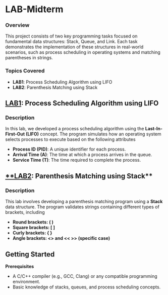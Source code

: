 # LAB-Midterm

### Overview

This project consists of two key programming tasks focused on fundamental data structures: Stack, Queue, and Link. Each task demonstrates the implementation of these structures in real-world scenarios, such as process scheduling in operating systems and matching parentheses in strings.

### Topics Covered
- **LAB1**: Process Scheduling Algorithm using LIFO
- **LAB2**: Parenthesis Matching using Stack

## [LAB1](https://github.com/Noppadol35/Data-Structure-KMUTNB/blob/main/Lab-Midterm/LAB1.md): **Process Scheduling Algorithm using LIFO**

### **Description**
In this lab, we developed a process scheduling algorithm using the **Last-In-First-Out (LIFO)** concept. The program simulates how an operating system selects processes to execute based on the following attributes

- **Process ID (PID)**: A unique identifier for each process.
- **Arrival Time (A)**: The time at which a process arrives in the queue.
- **Service Time (T)**: The time required to complete the process.

## [**LAB2](https://github.com/Noppadol35/Data-Structure-KMUTNB/blob/main/Lab-Midterm/LAB2.md): Parenthesis Matching using Stack**

### **Description**
This lab involves developing a parenthesis matching program using a **Stack** data structure. The program validates strings containing different types of brackets, including

- **Round brackets: ( )**
- **Square brackets: [ ]**
- **Curly brackets: { }**
- **Angle brackets: <> and << >> (specific case)**


## **Getting Started**

**Prerequisites**
-  A C/C++ compiler (e.g., GCC, Clang) or any compatible programming environment.
- Basic knowledge of stacks, queues, and process scheduling concepts.